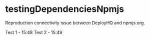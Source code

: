# testingDependenciesNpmjs
Reproduction connectivity issue between DeployHQ and npmjs.org. 

Test 1 - 15:48
Test 2 - 15:49
